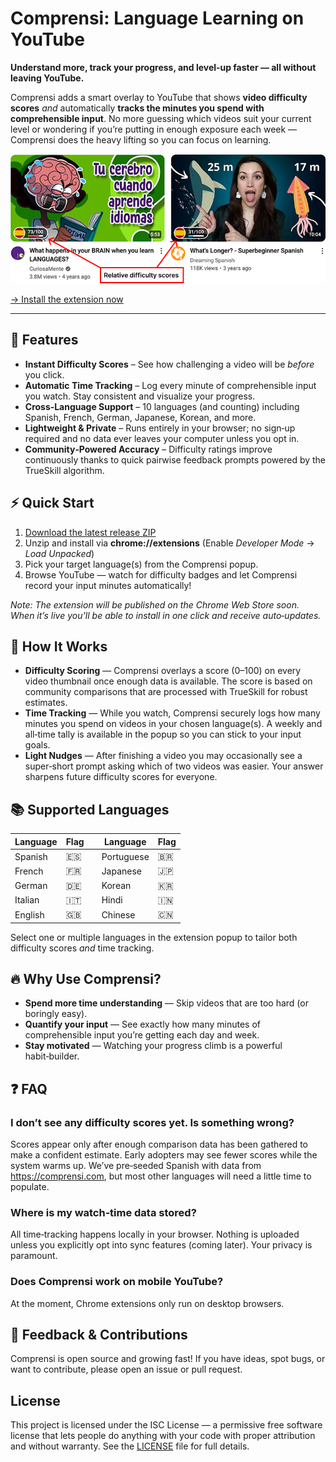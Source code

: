# Comprensi: Language Learning on YouTube

**Understand more, track your progress, and level‑up faster — all without leaving YouTube.**

Comprensi adds a smart overlay to YouTube that shows **video difficulty scores** _and_ automatically **tracks the minutes you spend with comprehensible input**. No more guessing which videos suit your current level or wondering if you’re putting in enough exposure each week — Comprensi does the heavy lifting so you can focus on learning.

![Difficulty scores on YouTube thumbnails](/docs/images/difficulty-scores-preview.png)

[→ Install the extension now](https://github.com/PaulBarnesUK/youtube-language-level/releases/latest)

---

## 🚀 Features

- **Instant Difficulty Scores** – See how challenging a video will be _before_ you click.
- **Automatic Time Tracking** – Log every minute of comprehensible input you watch. Stay consistent and visualize your progress.
- **Cross‑Language Support** – 10 languages (and counting) including Spanish, French, German, Japanese, Korean, and more.
- **Lightweight & Private** – Runs entirely in your browser; no sign‑up required and no data ever leaves your computer unless you opt in.
- **Community‑Powered Accuracy** – Difficulty ratings improve continuously thanks to quick pairwise feedback prompts powered by the TrueSkill algorithm.

## ⚡ Quick Start

1. [Download the latest release ZIP](https://github.com/PaulBarnesUK/youtube-language-level/releases/latest)
2. Unzip and install via **chrome://extensions** (Enable _Developer Mode_ → _Load Unpacked_)
3. Pick your target language(s) from the Comprensi popup.
4. Browse YouTube — watch for difficulty badges and let Comprensi record your input minutes automatically!

_Note: The extension will be published on the Chrome Web Store soon. When it’s live you’ll be able to install in one click and receive auto‑updates._

## 🎯 How It Works

- **Difficulty Scoring** — Comprensi overlays a score (0–100) on every video thumbnail once enough data is available. The score is based on community comparisons that are processed with TrueSkill for robust estimates.
- **Time Tracking** — While you watch, Comprensi securely logs how many minutes you spend on videos in your chosen language(s). A weekly and all‑time tally is available in the popup so you can stick to your input goals.
- **Light Nudges** — After finishing a video you may occasionally see a super‑short prompt asking which of two videos was easier. Your answer sharpens future difficulty scores for everyone.

## 📚 Supported Languages

| Language | Flag |     | Language   | Flag |
| -------- | ---- | --- | ---------- | ---- |
| Spanish  | 🇪🇸   |     | Portuguese | 🇧🇷   |
| French   | 🇫🇷   |     | Japanese   | 🇯🇵   |
| German   | 🇩🇪   |     | Korean     | 🇰🇷   |
| Italian  | 🇮🇹   |     | Hindi      | 🇮🇳   |
| English  | 🇬🇧   |     | Chinese    | 🇨🇳   |

Select one or multiple languages in the extension popup to tailor both difficulty scores _and_ time tracking.

## 🔥 Why Use Comprensi?

- **Spend more time understanding** — Skip videos that are too hard (or boringly easy).
- **Quantify your input** — See exactly how many minutes of comprehensible input you’re getting each day and week.
- **Stay motivated** — Watching your progress climb is a powerful habit‑builder.

## ❓ FAQ

### I don’t see any difficulty scores yet. Is something wrong?

Scores appear only after enough comparison data has been gathered to make a confident estimate. Early adopters may see fewer scores while the system warms up. We’ve pre‑seeded Spanish with data from <https://comprensi.com>, but most other languages will need a little time to populate.

### Where is my watch‑time data stored?

All time‑tracking happens locally in your browser. Nothing is uploaded unless you explicitly opt into sync features (coming later). Your privacy is paramount.

### Does Comprensi work on mobile YouTube?

At the moment, Chrome extensions only run on desktop browsers.

## 💬 Feedback & Contributions

Comprensi is open source and growing fast! If you have ideas, spot bugs, or want to contribute, please open an issue or pull request.

## License

This project is licensed under the ISC License — a permissive free software license that lets people do anything with your code with proper attribution and without warranty. See the [LICENSE](LICENSE) file for full details.
